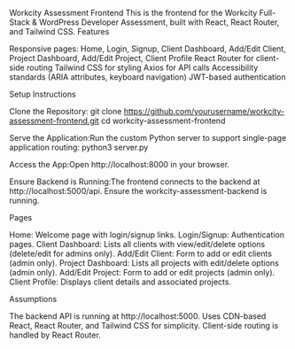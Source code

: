 Workcity Assessment Frontend
This is the frontend for the Workcity Full-Stack & WordPress Developer Assessment, built with React, React Router, and Tailwind CSS.
Features

Responsive pages: Home, Login, Signup, Client Dashboard, Add/Edit Client, Project Dashboard, Add/Edit Project, Client Profile
React Router for client-side routing
Tailwind CSS for styling
Axios for API calls
Accessibility standards (ARIA attributes, keyboard navigation)
JWT-based authentication

Setup Instructions

Clone the Repository:
git clone https://github.com/yourusername/workcity-assessment-frontend.git
cd workcity-assessment-frontend


Serve the Application:Run the custom Python server to support single-page application routing:
python3 server.py


Access the App:Open http://localhost:8000 in your browser.

Ensure Backend is Running:The frontend connects to the backend at http://localhost:5000/api. Ensure the workcity-assessment-backend is running.


Pages

Home: Welcome page with login/signup links.
Login/Signup: Authentication pages.
Client Dashboard: Lists all clients with view/edit/delete options (delete/edit for admins only).
Add/Edit Client: Form to add or edit clients (admin only).
Project Dashboard: Lists all projects with edit/delete options (admin only).
Add/Edit Project: Form to add or edit projects (admin only).
Client Profile: Displays client details and associated projects.

Assumptions

The backend API is running at http://localhost:5000.
Uses CDN-based React, React Router, and Tailwind CSS for simplicity.
Client-side routing is handled by React Router.
